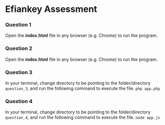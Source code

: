 # Efiankey Assessment

### Question 1
Open the **index.html** file in any browser (e.g. Chrome) to run the program.

### Question 2
Open the **index.html** file in any browser (e.g. Chrome) to run the program.

### Question 3
In your terminal, change directory to be pointing to the folder/directory `question_3`, and run the following command to execute the file.
`php app.php`

### Question 4
In your terminal, change directory to be pointing to the folder/directory `question_4`, and run the following command to execute the file.
`node app.js`
